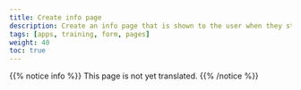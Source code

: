 ```yaml
---
title: Create info page
description: Create an info page that is shown to the user when they start the service
tags: [apps, training, form, pages]
weight: 40
toc: true
---
```


{{% notice info %}}
This page is not yet translated.
{{% /notice %}}